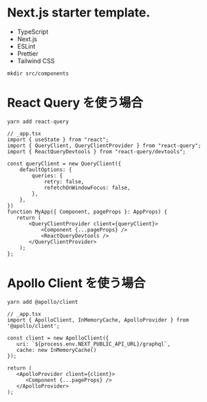 # Next.js starter template.

- TypeScript
- Next.js
- ESLint
- Prettier
- Tailwind CSS

```
mkdir src/components
```

# React Query を使う場合

```
yarn add react-query
```

```
// _app.tsx
import { useState } from "react";
import { QueryClient, QueryClientProvider } from "react-query";
import { ReactQueryDevtools } from "react-query/devtools";

const queryClient = new QueryClient({
	defaultOptions: {
		queries: {
			retry: false,
			refetchOnWindowFocus: false,
		},
	},
})
function MyApp({ Component, pageProps }: AppProps) {
   return (
	   <QueryClientProvider client={queryClient}>
		   <Component {...pageProps} />
		   <ReactQueryDevtools />
	   </QueryClientProvider>
	);
};
```

# Apollo Client を使う場合

```
yarn add @apollo/client
```

```
// _app.tsx
import { ApolloClient, InMemoryCache, ApolloProvider } from '@apollo/client';

const client = new ApolloClient({
   uri: `${process.env.NEXT_PUBLIC_API_URL}/graphql`,
   cache: new InMemoryCache()
});

return (
   <ApolloProvider client={client}>
      <Component {...pageProps} />
   </ApolloProvider>
);
```
